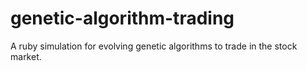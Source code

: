 # genetic-algorithm-trading
A ruby simulation for evolving genetic algorithms to trade in the stock market.
